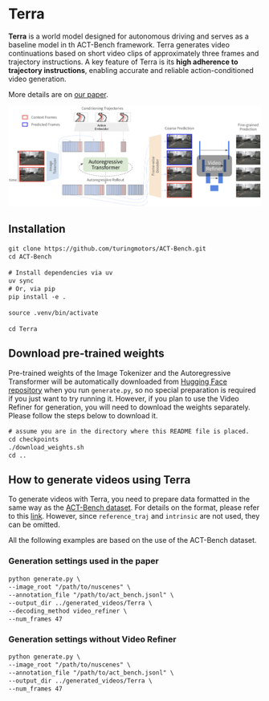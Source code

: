 # Terra

**Terra** is a world model designed for autonomous driving and serves as a baseline model in th ACT-Bench framework. Terra generates video continuations based on short video clips of approximately three frames and trajectory instructions. A key feature of Terra is its **high adherence to trajectory instructions**, enabling accurate and reliable action-conditioned video generation.

More details are on [our paper](https://arxiv.org/abs/2412.05337).

![Terra_architecture](../assets/Terra_architecture.png)

## Installation

```shell
git clone https://github.com/turingmotors/ACT-Bench.git
cd ACT-Bench

# Install dependencies via uv
uv sync
# Or, via pip
pip install -e .

source .venv/bin/activate

cd Terra
```

## Download pre-trained weights

Pre-trained weights of the Image Tokenizer and the Autoregressive Transformer will be automatically downloaded from [Hugging Face repository](https://huggingface.co/turing-motors/Terra) when you run `generate.py`, so no special preparation is required if you just want to try running it. However, if you plan to use the Video Refiner for generation, you will need to download the weights separately. Please follow the steps below to download it.

```shell
# assume you are in the directory where this README file is placed.
cd checkpoints
./download_weights.sh
cd ..
```

## How to generate videos using Terra

To generate videos with Terra, you need to prepare data formatted in the same way as the [ACT-Bench dataset](https://huggingface.co/datasets/turing-motors/ACT-Bench). For details on the format, please refer to this [link](https://huggingface.co/datasets/turing-motors/ACT-Bench#data-fields). However, since `reference_traj` and `intrinsic` are not used, they can be omitted.

All the following examples are based on the use of the ACT-Bench dataset.

### Generation settings used in the paper

```shell
python generate.py \
--image_root "/path/to/nuscenes" \
--annotation_file "/path/to/act_bench.jsonl" \
--output_dir ../generated_videos/Terra \
--decoding_method video_refiner \
--num_frames 47
```

### Generation settings without Video Refiner

```shell
python generate.py \
--image_root "/path/to/nuscenes" \
--annotation_file "/path/to/act_bench.jsonl" \
--output_dir ../generated_videos/Terra \
--num_frames 47
```
